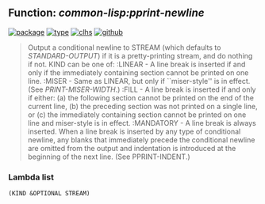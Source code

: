 ## Function: ***common-lisp:pprint-newline***
[![package](https://img.shields.io/badge/Package-COMMON--LISP-5f9ea0.svg?style=social&colorA=999999)](../) [![type](https://img.shields.io/badge/Type-Function-5f9ea0.svg?style=social&colorA=999999)](../#function) [![clhs](https://img.shields.io/badge/CLHS-PPRINT--NEWLINE-5f9ea0.svg?style=social&colorA=999999)](http://www.lispworks.com/documentation/HyperSpec/Body/f_ppr_nl.htm) [![github](https://img.shields.io/badge/GitHub-View_the_source-5f9ea0.svg?style=social&colorA=999999&logo=github)](https://github.com/sbcl/sbcl/blob/master/src/code/pprint.lisp/) 

> Output a conditional newline to STREAM (which defaults to
> *STANDARD-OUTPUT*) if it is a pretty-printing stream, and do
> nothing if not. KIND can be one of:
> :LINEAR - A line break is inserted if and only if the immediately
> containing section cannot be printed on one line.
> :MISER - Same as LINEAR, but only if ``miser-style'' is in effect.
> (See *PRINT-MISER-WIDTH*.)
> :FILL - A line break is inserted if and only if either:
> (a) the following section cannot be printed on the end of the
> current line,
> (b) the preceding section was not printed on a single line, or
> (c) the immediately containing section cannot be printed on one
> line and miser-style is in effect.
> :MANDATORY - A line break is always inserted.
> When a line break is inserted by any type of conditional newline, any
> blanks that immediately precede the conditional newline are omitted
> from the output and indentation is introduced at the beginning of the
> next line. (See PPRINT-INDENT.)

### Lambda list
```
(KIND &OPTIONAL STREAM)
```
